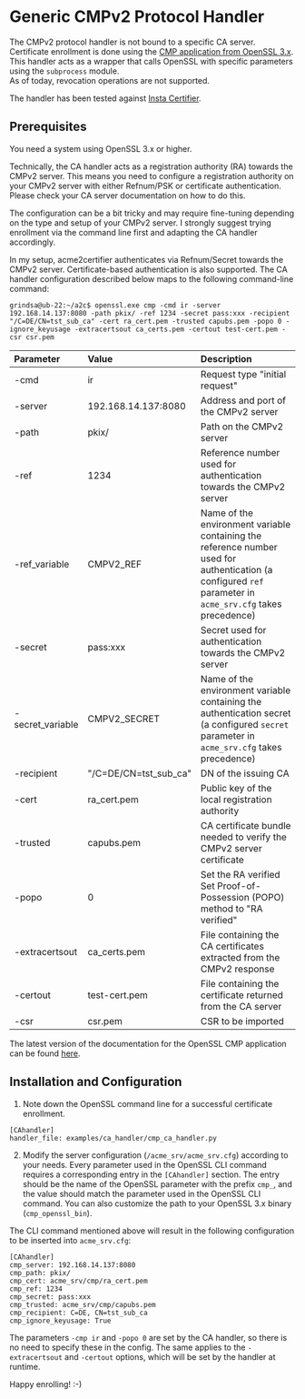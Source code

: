 <!-- markdownlint-disable  MD013 -->
<!-- wiki-title CA handler using CMPv2 protocol -->
# Generic CMPv2 Protocol Handler

The CMPv2 protocol handler is not bound to a specific CA server. Certificate enrollment is done using the [CMP application from OpenSSL 3.x](https://www.openssl.org/docs/manmaster/man1/openssl-cmp.html).  
This handler acts as a wrapper that calls OpenSSL with specific parameters using the `subprocess` module.  
As of today, revocation operations are not supported.

The handler has been tested against [Insta Certifier](https://www.insta.fi/en/services/cyber-security/insta-certifier).

## Prerequisites

You need a system using OpenSSL 3.x or higher.

Technically, the CA handler acts as a registration authority (RA) towards the CMPv2 server. This means you need to configure a registration authority on your CMPv2 server with either Refnum/PSK or certificate authentication. Please check your CA server documentation on how to do this.

The configuration can be a bit tricky and may require fine-tuning depending on the type and setup of your CMPv2 server. I strongly suggest trying enrollment via the command line first and adapting the CA handler accordingly.

In my setup, acme2certifier authenticates via Refnum/Secret towards the CMPv2 server. Certificate-based authentication is also supported. The CA handler configuration described below maps to the following command-line command:

```shell
grindsa@ub-22:~/a2c$ openssl.exe cmp -cmd ir -server 192.168.14.137:8080 -path pkix/ -ref 1234 -secret pass:xxx -recipient "/C=DE/CN=tst_sub_ca" -cert ra_cert.pem -trusted capubs.pem -popo 0 -ignore_keyusage -extracertsout ca_certs.pem -certout test-cert.pem -csr csr.pem  
```

| Parameter | Value | Description |
| :-------  | :---- | :---------- |
| -cmd | ir | Request type "initial request" |
| -server | 192.168.14.137:8080 | Address and port of the CMPv2 server |
| -path | pkix/ | Path on the CMPv2 server |
| -ref | 1234 | Reference number used for authentication towards the CMPv2 server |
| -ref_variable | CMPV2_REF | Name of the environment variable containing the reference number used for authentication (a configured `ref` parameter in `acme_srv.cfg` takes precedence) |
| -secret | pass:xxx | Secret used for authentication towards the CMPv2 server |
| -secret_variable | CMPV2_SECRET | Name of the environment variable containing the authentication secret (a configured `secret` parameter in `acme_srv.cfg` takes precedence) |
| -recipient | "/C=DE/CN=tst_sub_ca" | DN of the issuing CA |
| -cert | ra_cert.pem | Public key of the local registration authority |
| -trusted | capubs.pem | CA certificate bundle needed to verify the CMPv2 server certificate |
| -popo | 0 | Set the RA verified Set Proof-of-Possession (POPO) method to "RA verified" |
| -extracertsout | ca_certs.pem | File containing the CA certificates extracted from the CMPv2 response |
| -certout | test-cert.pem | File containing the certificate returned from the CA server |
| -csr | csr.pem | CSR to be imported |

The latest version of the documentation for the OpenSSL CMP application can be found [here](https://www.openssl.org/docs/manmaster/man1/openssl-cmp.html).

## Installation and Configuration

1. Note down the OpenSSL command line for a successful certificate enrollment.

```config
[CAhandler]
handler_file: examples/ca_handler/cmp_ca_handler.py
```

2. Modify the server configuration (`/acme_srv/acme_srv.cfg`) according to your needs. Every parameter used in the OpenSSL CLI command requires a corresponding entry in the `[CAhandler]` section. The entry should be the name of the OpenSSL parameter with the prefix `cmp_`, and the value should match the parameter used in the OpenSSL CLI command. You can also customize the path to your OpenSSL 3.x binary (`cmp_openssl_bin`).

The CLI command mentioned above will result in the following configuration to be inserted into `acme_srv.cfg`:

```config
[CAhandler]
cmp_server: 192.168.14.137:8080
cmp_path: pkix/
cmp_cert: acme_srv/cmp/ra_cert.pem
cmp_ref: 1234
cmp_secret: pass:xxx
cmp_trusted: acme_srv/cmp/capubs.pem
cmp_recipient: C=DE, CN=tst_sub_ca
cmp_ignore_keyusage: True
```

The parameters `-cmp ir` and `-popo 0` are set by the CA handler, so there is no need to specify these in the config. The same applies to the `-extracertsout` and `-certout` options, which will be set by the handler at runtime.

Happy enrolling! :-)
